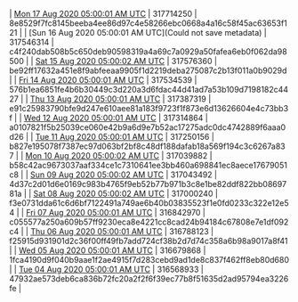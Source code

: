 | [Mon 17 Aug 2020 05:00:01 AM UTC]() | 317714250 | 8e8529f7fc8145beeba4ee86d97c4e58266ebc0668a4a16c58f45ac63653f121 | 
| [Sun 16 Aug 2020 05:00:01 AM UTC](Could not save metadata) | 317546314 | c4f240dab508b5c650deb90598319a4a69c7a0929a50fafea6eb0f062da98500 | 
| [Sat 15 Aug 2020 05:00:02 AM UTC](https://transfer.sh/Oxdcm/dashninja-dbdump-20200815070002.tar.bz2) | 317576360 | be92ff17632a451e8f9abfeeaa9905f1d2219deba275087c2b13f011a0b9029d | 
| [Fri 14 Aug 2020 05:00:01 AM UTC]() | 317534539 | 576b1ea6851fe4b6b30449c3d220a3d6fdac44d41ad7a53b109d7198182c4427 | 
| [Thu 13 Aug 2020 05:00:01 AM UTC]() | 317387319 | e91c25983790bfe9d247e610aee81a183f9723f1f873e6d13626604e4c73bb3f | 
| [Wed 12 Aug 2020 05:00:01 AM UTC](https://transfer.sh/eIoBO/dashninja-dbdump-20200812070001.tar.bz2) | 317314864 | a0107821f5b25039ce060e42b9a6d9e7b52ac17275adc0dc4742889f6aaa0d26 | 
| [Tue 11 Aug 2020 05:00:01 AM UTC]() | 317250156 | b827e195078f7387ec97d063bf2bf8c48df188dafab18a569f194c3c6267a837 | 
| [Mon 10 Aug 2020 05:00:02 AM UTC](https://transfer.sh/q2R56/dashninja-dbdump-20200810070002.tar.bz2) | 317039882 | b58c42ac9673037aaf334ce1c7310641ee3bb460a698841ec8aece17679051c8 | 
| [Sun 09 Aug 2020 05:00:02 AM UTC]() | 317043492 | 4d37c2d01d6e0169c983b4765f9eb52b77b971b3c8e1be82ddf822bb0869781a | 
| [Sat 08 Aug 2020 05:00:02 AM UTC]() | 317000240 | f3e0731dda61c6d6bf7122491a749ae6b40b03835523f1e0fd0233c322e12e54 | 
| [Fri 07 Aug 2020 05:00:01 AM UTC]() | 316842970 | c055577a250a609b57ff9230eca8e4221cc8cad24b94184c67808e7e1df092c4 | 
| [Thu 06 Aug 2020 05:00:01 AM UTC](https://transfer.sh/Yixsf/dashninja-dbdump-20200806070001.tar.bz2) | 316788123 | f25915d931901d2c36f00ff49fb7add724cf38b2d7d74c358a6b98a9017a8f41 | 
| [Wed 05 Aug 2020 05:00:01 AM UTC]() | 316679868 | 1fca4190d9f040b9aae1f2ae4915f7d283cebd9ad1de8c837f462ff8eb80d680 | 
| [Tue 04 Aug 2020 05:00:01 AM UTC]() | 316568933 | 47932ae573deb6ca836b72fc20a2f2f6f39ec77b8f51635d2ad95794ea3226fe | 
